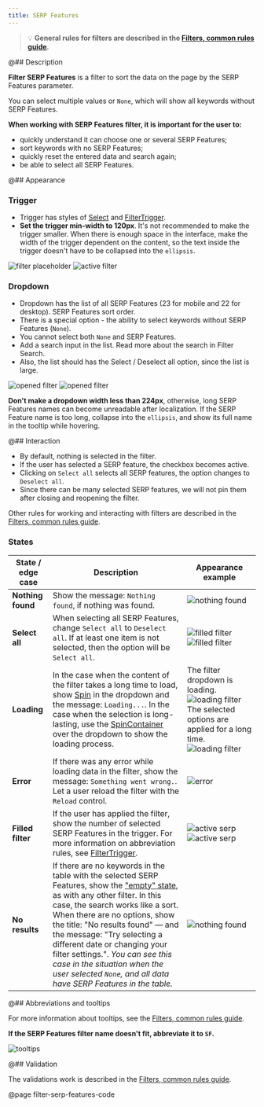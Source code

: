 ```yaml
---
title: SERP Features
---
```


> 💡 **General rules for filters are described in the [Filters, common rules guide](/filter-group/filter-rules/).**

@## Description

**Filter SERP Features** is a filter to sort the data on the page by the SERP Features parameter.

You can select multiple values or `None`, which will show all keywords without SERP Features.

**When working with SERP Features filter, it is important for the user to:**

- quickly understand it can choose one or several SERP Features;
- sort keywords with no SERP Features;
- quickly reset the entered data and search again;
- be able to select all SERP Features.

@## Appearance

### Trigger

- Trigger has styles of [Select](/components/select/) and [FilterTrigger](/components/filter-trigger/).
- **Set the trigger min-width to 120px**. It's not recommended to make the trigger smaller. When there is enough space in the interface, make the width of the trigger dependent on the content, so the text inside the trigger doesn't have to be collapsed into the `ellipsis`.

![filter placeholder](static/placeholder-serp.png)
![active filter](static/active-serp.png)

### Dropdown

- Dropdown has the list of all SERP Features (23 for mobile and 22 for desktop). SERP Features sort order.
- There is a special option - the ability to select keywords without SERP Features (`None`).
- You cannot select both `None` and SERP Features.
- Add a search input in the list. Read more about the search in Filter Search.
- Also, the list should has the Select / Deselect all option, since the list is large.

![opened filter](static/opened-serp.png)
![opened filter](static/deselct-serp.png)

**Don't make a dropdown width less than 224px**, otherwise, long SERP Features names can become unreadable after localization. If the SERP Feature name is too long, collapse into the `ellipsis`, and show its full name in the tooltip while hovering.

@## Interaction

- By default, nothing is selected in the filter.
- If the user has selected a SERP feature, the checkbox becomes active.
- Clicking on `Select all` selects all SERP features, the option changes to `Deselect all`.
- Since there can be many selected SERP features, we will not pin them after closing and reopening the filter.

Other rules for working and interacting with filters are described in the [Filters, common rules guide](/filter-group/filter-rules/).

### States

| State / edge case | Description                                                                                                                                                                                                                                                                                                                                                                                                                                                                  | Appearance example                                                                                                                                                             |
| ----------------- | ---------------------------------------------------------------------------------------------------------------------------------------------------------------------------------------------------------------------------------------------------------------------------------------------------------------------------------------------------------------------------------------------------------------------------------------------------------------------------- | ------------------------------------------------------------------------------------------------------------------------------------------------------------------------------ |
| **Nothing found** | Show the message: `Nothing found`, if nothing was found.                                                                                                                                                                                                                                                                                                                                                                                                                     | ![nothing found](static/nothing-found-serp.png)                                                                                                                                |
| **Select all**    | When selecting all SERP Features, change `Select all` to `Deselect all`. If at least one item is not selected, then the option will be `Select all`.                                                                                                                                                                                                                                                                                                                         | ![filled filter](static/filled-serp.png) ![filled filter](static/deselct-serp.png)                                                                                             |
| **Loading**       | In the case when the content of the filter takes a long time to load, show [Spin](/components/spin/) in the dropdown and the message: `Loading...`. In the case when the selection is long-lasting, use the [SpinContainer](/components/spin-container/) over the dropdown to show the loading process.                                                                                                                                                                      | The filter dropdown is loading. ![loading filter](static/loading-serp.png) The selected options are applied for a long time. ![loading filter](static/spin-container-serp.png) |
| **Error**         | If there was any error while loading data in the filter, show the message: `Something went wrong.`. Let a user reload the filter with the `Reload` control.                                                                                                                                                                                                                                                                                                                  | ![error](static/error-serp.png)                                                                                                                                                |
| **Filled filter** | If the user has applied the filter, show the number of selected SERP Features in the trigger. For more information on abbreviation rules, see [FilterTrigger](/components/filter-trigger/).                                                                                                                                                                                                                                                                                  | ![active serp](static/active-serp.png) ![active serp](static/active-hover-serp.png)                                                                                            |
| **No results**    | If there are no keywords in the table with the selected SERP Features, show the ["empty" state](/components/widget-empty/), as with any other filter. In this case, the search works like a sort. When there are no options, show the title: "No results found" — and the message: "Try selecting a different date or changing your filter settings.". _You can see this case in the situation when the user selected `None`, and all data have SERP Features in the table._ | ![nothing found](static/nothing-found.png)                                                                                                                                     |

@## Abbreviations and tooltips

For more information about tooltips, see the [Filters, common rules guide](/filter-group/filter-rules/).

**If the SERP Features filter name doesn't fit, abbreviate it to `SF`.**

![tooltips](static/tooltips.png)

@## Validation

The validations work is described in the [Filters, common rules guide](/filter-group/filter-rules/).

@page filter-serp-features-code

